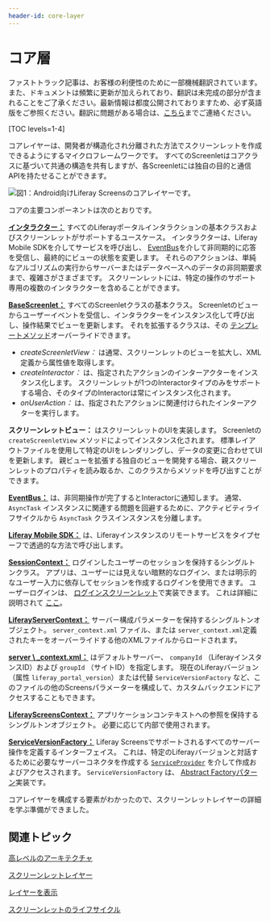 ```yaml
---
header-id: core-layer
---
```


# コア層

<p class="alert alert-info"><span class="wysiwyg-color-blue120">ファストトラック記事は、お客様の利便性のために一部機械翻訳されています。また、ドキュメントは頻繁に更新が加えられており、翻訳は未完成の部分が含まれることをご了承ください。最新情報は都度公開されておりますため、必ず英語版をご参照ください。翻訳に問題がある場合は、<a href="mailto:support-content-jp@liferay.com">こちら</a>までご連絡ください。</span></p>

[TOC levels=1-4]

コアレイヤーは、開発者が構造化され分離された方法でスクリーンレットを作成できるようにするマイクロフレームワークです。 すべてのScreenletはコアクラスに基づいて共通の構造を共有しますが、各Screenletには独自の目的と通信APIを持たせることができます。

![図1：Android向けLiferay Screensのコアレイヤーです。](../../../../images/screens-android-architecture-02.png)

コアの主要コンポーネントは次のとおりです。

[**インタラクター：**](https://github.com/liferay/liferay-screens/blob/master/android/library/core/src/main/java/com/liferay/mobile/screens/base/interactor/Interactor.java) すべてのLiferayポータルインタラクションの基本クラスおよびスクリーンレットがサポートするユースケース。 インタラクターは、Liferay Mobile SDKを介してサービスを呼び出し、 [EventBus](https://github.com/greenrobot/EventBus)を介して非同期的に応答を受信し、最終的にビューの状態を変更します。 それらのアクションは、単純なアルゴリズムの実行からサーバーまたはデータベースへのデータの非同期要求まで、複雑さがさまざまです。 スクリーンレットには、特定の操作のサポート専用の複数のインタラクターを含めることができます。

[**BaseScreenlet：**](https://github.com/liferay/liferay-screens/blob/master/android/library/core/src/main/java/com/liferay/mobile/screens/base/BaseScreenlet.java) すべてのScreenletクラスの基本クラス。 Screenletのビューからユーザーイベントを受信し、インタラクターをインスタンス化して呼び出し、操作結果でビューを更新します。 それを拡張するクラスは、その [テンプレートメソッド](http://www.oodesign.com/template-method-pattern.html)オーバーライドできます。

  - *createScreenletView：* は通常、スクリーンレットのビューを拡大し、XML定義から属性値を取得します。
  - *createInteractor：* は、指定されたアクションのインターアクターをインスタンス化します。 スクリーンレットが1つのInteractorタイプのみをサポートする場合、そのタイプのInteractorは常にインスタンス化されます。
  - *onUserAction：* は、指定されたアクションに関連付けられたインターアクターを実行します。

**スクリーンレットビュー：** はスクリーンレットのUIを実装します。 Screenletの `createScreenletView` メソッドによってインスタンス化されます。 標準レイアウトファイルを使用して特定のUIをレンダリングし、データの変更に合わせてUIを更新します。 親ビューを拡張する独自のビューを開発する場合、親スクリーンレットのプロパティを読み取るか、このクラスからメソッドを呼び出すことができます。

[**EventBus：**](https://github.com/greenrobot/EventBus) は、非同期操作が完了するとInteractorに通知します。 通常、 `AsyncTask` インスタンスに関連する問題を回避するために、アクティビティライフサイクルから `AsyncTask` クラスインスタンスを分離します。

[**Liferay Mobile SDK：**](https://www.liferay.com/community/liferay-projects/liferay-mobile-sdk/overview) は、Liferayインスタンスのリモートサービスをタイプセーフで透過的な方法で呼び出します。

[**SessionContext：**](https://github.com/liferay/liferay-screens/blob/master/android/library/core/src/main/java/com/liferay/mobile/screens/context/SessionContext.java) ログインしたユーザーのセッションを保持するシングルトンクラス。 アプリは、ユーザーには見えない暗黙的なログイン、または明示的なユーザー入力に依存してセッションを作成するログインを使用できます。 ユーザーログインは、 [ログインスクリーンレット](/docs/7-1/reference/-/knowledge_base/r/loginscreenlet-for-android)で実装できます。 これは詳細に説明されて [ここ](/docs/7-1/tutorials/-/knowledge_base/t/accessing-the-liferay-session-in-android)。

[**LiferayServerContext：**](https://github.com/liferay/liferay-screens/blob/master/android/library/core/src/main/java/com/liferay/mobile/screens/context/LiferayServerContext.java) サーバー構成パラメーターを保持するシングルトンオブジェクト。 `server_context.xml` ファイル、または `server_context.xml`定義されたキーをオーバーライドする他のXMLファイルからロードされます。

[**server \ _context.xml：**](https://github.com/liferay/liferay-screens/blob/develop/android/library/core/src/main/res/values/server_context.xml) はデフォルトサーバー、 `companyId` （LiferayインスタンスID）および `groupId` （サイトID）を指定します。 現在のLiferayバージョン（属性 `liferay_portal_version`）または代替 `ServiceVersionFactory` など、このファイルの他のScreensパラメーターを構成して、カスタムバックエンドにアクセスすることもできます。

[**LiferayScreensContext：**](https://github.com/liferay/liferay-screens/blob/master/android/library/core/src/main/java/com/liferay/mobile/screens/context/LiferayScreensContext.java) アプリケーションコンテキストへの参照を保持するシングルトンオブジェクト。 必要に応じて内部で使用されます。

[**ServiceVersionFactory：**](https://github.com/liferay/liferay-screens/blob/develop/android/library/core/src/main/java/com/liferay/mobile/screens/util/ServiceVersionFactory.java) Liferay Screensでサポートされるすべてのサーバー操作を定義するインターフェイス。 これは、特定のLiferayバージョンと対話するために必要なサーバーコネクタを作成する [`ServiceProvider`](https://github.com/liferay/liferay-screens/blob/develop/android/library/core/src/main/java/com/liferay/mobile/screens/util/ServiceProvider.java) を介して作成およびアクセスされます。 `ServiceVersionFactory` は、 [Abstract Factoryパターン](https://en.wikipedia.org/wiki/Abstract_factory_pattern)実装です。

コアレイヤーを構成する要素がわかったので、スクリーンレットレイヤーの詳細を学ぶ準備ができました。

## 関連トピック

[高レベルのアーキテクチャ](/docs/7-1/tutorials/-/knowledge_base/t/high-level-architecture)

[スクリーンレットレイヤー](/docs/7-1/tutorials/-/knowledge_base/t/screenlet-layer)

[レイヤーを表示](/docs/7-1/tutorials/-/knowledge_base/t/view-layer)

[スクリーンレットのライフサイクル](/docs/7-1/tutorials/-/knowledge_base/t/screenlet-lifecycle)
